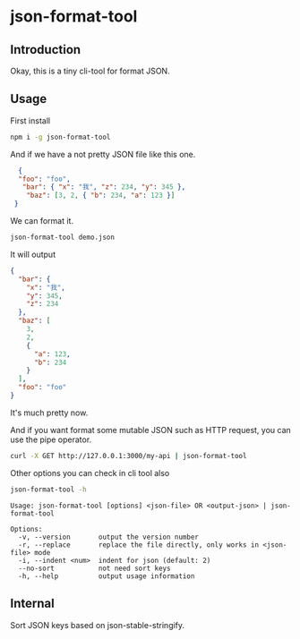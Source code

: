 # json-format-tool

## Introduction

Okay, this is a tiny cli-tool for format JSON.

## Usage

First install

```bash
npm i -g json-format-tool
```

And if we have a not pretty JSON file like this one.

```json
  {
  "foo": "foo",
   "bar": { "x": "我", "z": 234, "y": 345 },
    "baz": [3, 2, { "b": 234, "a": 123 }]
 }
```

We can format it.

```bash
json-format-tool demo.json
```

It will output

```json
{
  "bar": {
    "x": "我",
    "y": 345,
    "z": 234
  },
  "baz": [
    3,
    2,
    {
      "a": 123,
      "b": 234
    }
  ],
  "foo": "foo"
}
```

It's much pretty now.

And if you want format some mutable JSON such as HTTP request, 
you can use the pipe operator.

```bash
curl -X GET http://127.0.0.1:3000/my-api | json-format-tool
```

Other options you can check in cli tool also

```bash
json-format-tool -h
```

```
Usage: json-format-tool [options] <json-file> OR <output-json> | json-format-tool

Options:
  -v, --version       output the version number
  -r, --replace       replace the file directly, only works in <json-file> mode
  -i, --indent <num>  indent for json (default: 2)
  --no-sort           not need sort keys
  -h, --help          output usage information
```

## Internal

Sort JSON keys based on json-stable-stringify.